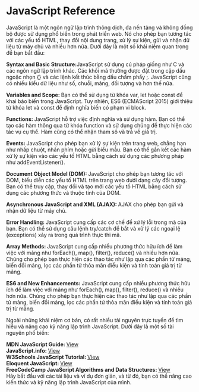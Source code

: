<h1>JavaScript Reference</h1>
JavaScript là một ngôn ngữ lập trình thông dịch, đa nền tảng và không đồng bộ được sử dụng phổ biến trong phát triển web. Nó cho phép bạn tương tác với các yếu tố HTML, thay đổi nội dung trang, xử lý sự kiện, gửi và nhận dữ liệu từ máy chủ và nhiều hơn nữa. Dưới đây là một số khái niệm quan trọng để bạn bắt đầu:

<b>Syntax and Basic Structure:</b>JavaScript sử dụng cú pháp giống như C và các ngôn ngữ lập trình khác. Các khối mã thường được đặt trong cặp dấu ngoặc nhọn {} và các lệnh kết thúc bằng dấu chấm phẩy ;. JavaScript cũng có nhiều kiểu dữ liệu như số, chuỗi, mảng, đối tượng và hơn thế nữa.

<b>Variables and Scope: </b>Bạn có thể sử dụng từ khóa var, let hoặc const để khai báo biến trong JavaScript. Tuy nhiên, ES6 (ECMAScript 2015) giới thiệu từ khóa let và const để định nghĩa biến có phạm vi block.

<b>Functions: </b>JavaScript hỗ trợ việc định nghĩa và sử dụng hàm. Bạn có thể tạo các hàm thông qua từ khóa function và sử dụng chúng để thực hiện các tác vụ cụ thể. Hàm cũng có thể nhận tham số và trả về giá trị.

<b>Events: </b>JavaScript cho phép bạn xử lý sự kiện trên trang web, chẳng hạn như nhấp chuột, nhấn phím hoặc gửi biểu mẫu. Bạn có thể gắn kết các hàm xử lý sự kiện vào các yếu tố HTML bằng cách sử dụng các phương pháp như addEventListener().

<b>Document Object Model (DOM): </b>JavaScript cho phép bạn tương tác với DOM, biểu diễn các yếu tố HTML trên trang web dưới dạng cây đối tượng. Bạn có thể truy cập, thay đổi và tạo mới các yếu tố HTML bằng cách sử dụng các phương thức và thuộc tính của DOM.

<b>Asynchronous JavaScript and XML (AJAX): </b>AJAX cho phép bạn gửi và nhận dữ liệu từ máy chủ.

<b>Error Handling: </b>JavaScript cung cấp các cơ chế để xử lý lỗi trong mã của bạn. Bạn có thể sử dụng câu lệnh try/catch để bắt và xử lý các ngoại lệ (exceptions) xảy ra trong quá trình thực thi mã.

<b>Array Methods: </b> JavaScript cung cấp nhiều phương thức hữu ích để làm việc với mảng như forEach(), map(), filter(), reduce() và nhiều hơn nữa. Chúng cho phép bạn thực hiện các thao tác như lặp qua các phần tử mảng, biến đổi mảng, lọc các phần tử thỏa mãn điều kiện và tính toán giá trị từ mảng.

<b>ES6 and New Enhancements: </b> JavaScript cung cấp nhiều phương thức hữu ích để làm việc với mảng như forEach(), map(), filter(), reduce() và nhiều hơn nữa. Chúng cho phép bạn thực hiện các thao tác như lặp qua các phần tử mảng, biến đổi mảng, lọc các phần tử thỏa mãn điều kiện và tính toán giá trị từ mảng.

Ngoài những khái niệm cơ bản, có rất nhiều tài nguyên trực tuyến để tìm hiểu và nâng cao kỹ năng lập trình JavaScript. Dưới đây là một số tài nguyên phổ biến:

<b>MDN JavaScript Guide: </b><a href="https://developer.mozilla.org/en-US/docs/Web/JavaScript/Guide"> View</a><br>
<b>JavaScript.info: </b><a href="https://javascript.info/ "> View</a><br>
<b>W3Schools JavaScript Tutorial: </b><a href="https://www.w3schools.com/js/ "> View</a><br>
<b>Eloquent JavaScript: </b><a href="https://eloquentjavascript.net/ "> View</a><br>
<b>FreeCodeCamp JavaScript Algorithms and Data Structures: </b><a href="https://www.freecodecamp.org/learn/javascript-algorithms-and-data-structures/ "> View</a><br>
Hãy bắt đầu với các tài liệu và ví dụ đơn giản, và từ đó, bạn có thể nâng cao kiến thức và kỹ năng lập trình JavaScript của mình. <br>